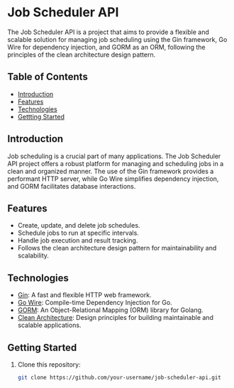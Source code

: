# Job Scheduler API

The Job Scheduler API is a project that aims to provide a flexible and scalable solution for managing job scheduling using the Gin framework, Go Wire for dependency injection, and GORM as an ORM, following the principles of the clean architecture design pattern.

## Table of Contents

- [Introduction](#introduction)
- [Features](#features)
- [Technologies](#technologies)
- [Gettting Started](#getting-started)

## Introduction

Job scheduling is a crucial part of many applications. The Job Scheduler API project offers a robust platform for managing and scheduling jobs in a clean and organized manner. The use of the Gin framework provides a performant HTTP server, while Go Wire simplifies dependency injection, and GORM facilitates database interactions.

## Features

- Create, update, and delete job schedules.
- Schedule jobs to run at specific intervals.
- Handle job execution and result tracking.
- Follows the clean architecture design pattern for maintainability and scalability.

## Technologies

- [Gin](https://github.com/gin-gonic/gin): A fast and flexible HTTP web framework.
- [Go Wire](https://github.com/google/wire): Compile-time Dependency Injection for Go.
- [GORM](https://gorm.io/): An Object-Relational Mapping (ORM) library for Golang.
- [Clean Architecture](https://blog.cleancoder.com/uncle-bob/2012/08/13/the-clean-architecture.html): Design principles for building maintainable and scalable applications.

## Getting Started

1. Clone this repository:

   ```sh
   git clone https://github.com/your-username/job-scheduler-api.git
   ```
